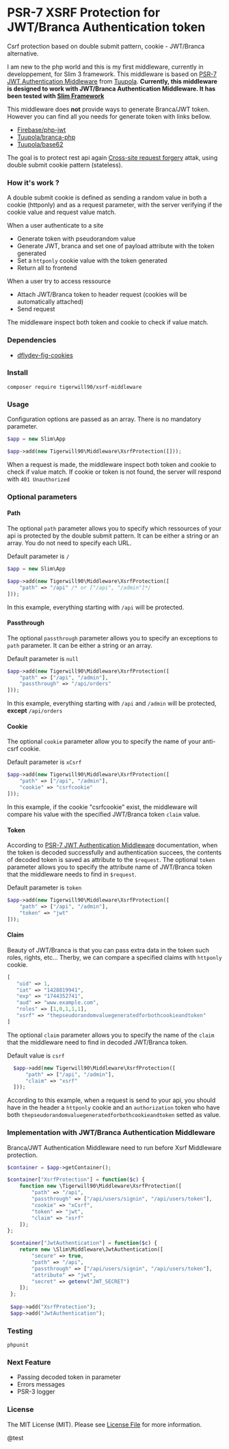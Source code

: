 # PSR-7 XSRF Protection for JWT/Branca Authentication token

Csrf protection based on double submit pattern, cookie - JWT/Branca alternative.

I am new to the php world and this is my first middleware,
currently in developpement, for Slim 3 framework. This middleware is based on [PSR-7 JWT Authentication Middleware](https://github.com/tuupola/slim-jwt-auth) from
[Tuupola](https://github.com/tuupola). **Currently, this middleware is designed to work with
JWT/Branca Authentication Middleware. It has been tested with [Slim Framework](https://www.slimframework.com/)**

This middleware does **not** provide ways to generate Branca/JWT token. However you can find all you
needs for generate token with links bellow.

* [Firebase/php-jwt](https://github.com/firebase/php-jwt)
* [Tuupola/branca-php](https://github.com/tuupola/branca-php)
* [Tuupola/base62](https://github.com/tuupola/base62)

The goal is to protect rest api again [Cross-site request forgery](https://en.wikipedia.org/wiki/Cross-site_request_forgery)
attak, using double submit cookie pattern (stateless).

### How it's work ?

A double submit cookie is defined as sending a random value in both a
cookie (httponly) and as a request parameter, with the server verifying if the cookie value
and request value match.

When a user authenticate to a site

* Generate token with pseudorandom value
* Generate JWT, branca and set one of payload attribute with the token generated
* Set a `httponly` cookie value with the token generated
* Return all to frontend

When a user try to access ressource

* Attach JWT/Branca token to header request (cookies will be automatically attached)
* Send request

The middleware inspect both token and cookie to check if value match.

### Dependencies

* [dflydev-fig-cookies](https://github.com/dflydev/dflydev-fig-cookies)

### Install

````
composer require tigerwill90/xsrf-middleware
````

### Usage

Configuration options are passed as an array. There is no mandatory parameter.

```php
$app = new Slim\App

$app->add(new Tigerwill90\Middleware\XsrfProtection([]));
```

When a request is made, the middleware inspect both token and cookie to check if value match. If cookie or token
is not found, the server will respond with `401 Unauthorized`

### Optional parameters
#### Path
The optional `path` parameter allows you to specify which ressources of your api is protected by
the double submit pattern. It can be either a string or an array. You do not need to specify each URL.

Default parameter is `/`
```php
$app = new Slim\App

$app->add(new Tigerwill90\Middleware\XsrfProtection([
    "path" => "/api" /* or ["/api", "/admin"]*/
]));
```

In this example, everything starting with `/api` will be protected.

#### Passthrough

The optional `passthrough` parameter allows you to specify an exceptions to `path` parameter.
It can be either a string or an array.

Default parameter is `null`
```php
$app->add(new Tigerwill90\Middleware\XsrfProtection([
    "path" => ["/api", "/admin"],
    "passthrough" => "/api/orders"
]));
```

In this example, everything starting with `/api` and `/admin` will be protected, **except** `/api/orders`

#### Cookie 

The optional `cookie` parameter allow you to specify the name of your anti-csrf cookie.

Default parameter is `xCsrf`
 ```php
 $app->add(new Tigerwill90\Middleware\XsrfProtection([
     "path" => ["/api", "/admin"],
     "cookie" => "csrfcookie"
 ]));
 ```
 
 In this example, if the cookie "csrfcookie" exist, the middleware will compare his value with
 the specified JWT/Branca token `claim` value.
 
 #### Token
 
 According to [PSR-7 JWT Authentication Middleware](https://github.com/tuupola/slim-jwt-auth) documentation, when the token
 is decoded successfully and authentication succees, the contents of decoded token is saved as attribute
 to the `$request`. The optional `token` parameter allows you to specify the attribute name of JWT/Branca token
 that the middleware needs to find in `$request`.
 
 Default parameter is `token`
  ```php
  $app->add(new Tigerwill90\Middleware\XsrfProtection([
      "path" => ["/api", "/admin"],
      "token" => "jwt"
  ]));
  ```
 
 #### Claim
 Beauty of JWT/Branca is that you can pass extra data in the token such roles, rights, etc... Therby, we can
 compare a specified claims with ``httponly`` cookie.
 
 ```php
 [
    "uid" => 1,
    "iat" => "1428819941",
    "exp" => "1744352741",
    "aud" => "www.example.com",
    "roles" => [1,0,1,1,1],
    "xsrf" => "thepseudorandomvaluegeneratedforbothcookieandtoken"
 ]
 
 ```
 
 The optional `claim` parameter allows you to specify the name of the `claim` that the middleware need to find in decoded JWT/Branca token.
 
 Default value is `csrf`
```php
  $app->add(new Tigerwill90\Middleware\XsrfProtection([
      "path" => ["/api", "/admin"],
      "claim" => "xsrf"
  ]));
```

According to this example, when a request is send to your api, you should have in the header a 
`httponly` cookie and an `authorization` token who have both `thepseudorandomvaluegeneratedforbothcookieandtoken`
setted as value.


### Implementation with JWT/Branca Authentication Middleware

Branca/JWT Authentication Middleware need to run before Xsrf Middleware protection.

```php
$container = $app->getContainer();

$container["XsrfProtection"] = function($c) {
    function new \Tigerwill90\Middleware\XsrfProtection([
        "path" => "/api",
        "passthrough" => ["/api/users/signin", "/api/users/token"],
        "cookie" => "xCsrf",
        "token" => "jwt",
        "claim" => "xsrf"
    ]);
};

 $container["JwtAuthentication"] = function($c) {
    return new \Slim\Middleware\JwtAuthentication([
        "secure" => true,
        "path" => "/api",
        "passthrough" => ["/api/users/signin", "/api/users/token"],
        "attribute" => "jwt",
        "secret" => getenv("JWT_SECRET")
    ]);
 };
 
 $app->add("XsrfProtection");
 $app->add("JwtAuthentication");
```

### Testing

```
phpunit
```

### Next Feature

* Passing decoded token in parameter
* Errors messages
* PSR-3 logger

### License

The MIT License (MIT). Please see [License File](LICENSE.md) for more information.

@test

